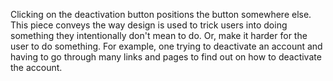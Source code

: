 Clicking on the deactivation button positions the button somewhere else. This piece conveys the way design is used to trick users into doing something they intentionally don't mean to do. Or, make it harder for the user to do something. For example, one trying to deactivate an account and having to go through many links and pages to find out on how to deactivate the account. 
